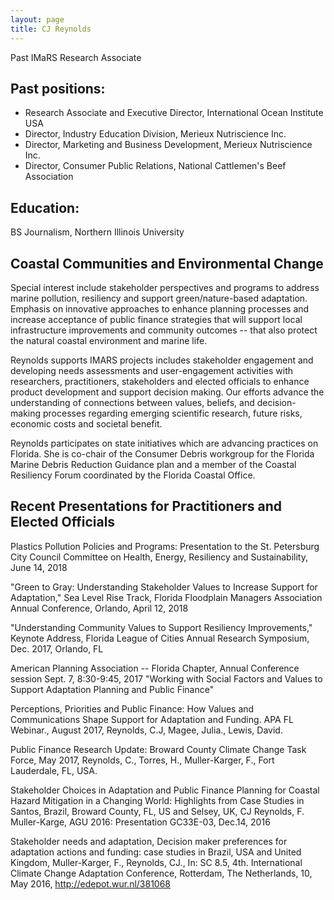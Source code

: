 ```yaml
---
layout: page
title: CJ Reynolds
---
```


Past IMaRS Research Associate

## Past positions: 
* Research Associate and Executive Director, International Ocean Institute USA
* Director, Industry Education Division, Merieux Nutriscience Inc.
* Director, Marketing and Business Development, Merieux Nutriscience Inc.
* Director, Consumer Public Relations, National Cattlemen's Beef Association

## Education:
BS Journalism, Northern Illinois University


## Coastal Communities and Environmental Change

Special interest include stakeholder perspectives and programs to address marine pollution, resiliency and support green/nature-based adaptation. Emphasis on innovative approaches to enhance planning processes and increase acceptance of public finance strategies that will support local infrastructure improvements and community outcomes -- that also protect the natural coastal environment and marine life.

Reynolds supports IMARS projects includes stakeholder engagement and developing needs assessments and user-engagement activities with researchers, practitioners, stakeholders and elected officials to enhance product development and support decision making. Our efforts advance the understanding of connections between values, beliefs, and decision-making processes regarding emerging scientific research, future risks, economic costs and societal benefit.

Reynolds participates on state initiatives which are advancing practices on Florida. She is co-chair of the Consumer Debris workgroup for the Florida Marine Debris Reduction Guidance plan and a member of the Coastal Resiliency Forum coordinated by the Florida Coastal Office.

## Recent Presentations for Practitioners and Elected Officials

Plastics Pollution Policies and Programs: Presentation to the St. Petersburg City Council Committee on Health, Energy, Resiliency and Sustainability, June 14, 2018

"Green to Gray: Understanding Stakeholder Values to Increase Support for Adaptation," Sea Level Rise Track, Florida Floodplain Managers Association Annual Conference, Orlando, April 12, 2018

"Understanding Community Values to Support Resiliency Improvements," Keynote Address, Florida League of Cities Annual Research Symposium, Dec. 2017, Orlando, FL

American Planning Association -- Florida Chapter, Annual Conference session Sept. 7, 8:30-9:45, 2017 "Working with Social Factors and Values to Support Adaptation Planning and Public Finance"

Perceptions, Priorities and Public Finance: How Values and Communications Shape Support for Adaptation and Funding. APA FL Webinar., August 2017, Reynolds, C.J, Magee, Julia., Lewis, David.

Public Finance Research Update: Broward County Climate Change Task Force, May 2017, Reynolds, C., Torres, H., Muller-Karger, F., Fort Lauderdale, FL, USA.

Stakeholder Choices in Adaptation and Public Finance Planning for Coastal Hazard Mitigation in a Changing World: Highlights from Case Studies in Santos, Brazil, Broward County, FL, US and Selsey, UK, CJ Reynolds, F. Muller-Karge, AGU 2016: Presentation GC33E-03, Dec.14, 2016

Stakeholder needs and adaptation, Decision maker preferences for adaptation actions and funding: case studies in Brazil, USA and United Kingdom, Muller-Karger, F., Reynolds, CJ., In: SC 8.5, 4th. International Climate Change Adaptation Conference, Rotterdam, The Netherlands, 10, May 2016, http://edepot.wur.nl/381068
